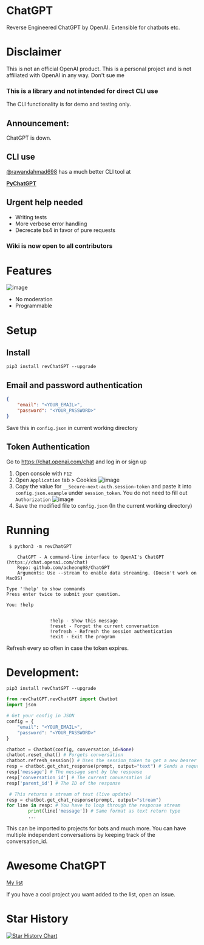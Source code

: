 # ChatGPT
Reverse Engineered ChatGPT by OpenAI. Extensible for chatbots etc.

# Disclaimer
This is not an official OpenAI product. This is a personal project and is not affiliated with OpenAI in any way. Don't sue me

### This is a library and not intended for direct CLI use
The CLI functionality is for demo and testing only.

## Announcement:
ChatGPT is down. 

## CLI use
[@rawandahmad698](https://github.com/rawandahmad698) has a much better CLI tool at

**[PyChatGPT](https://github.com/rawandahmad698/PyChatGPT)**

## Urgent help needed
- Writing tests
- More verbose error handling
- Decrecate bs4 in favor of pure requests
### Wiki is now open to all contributors

# Features
![image](https://user-images.githubusercontent.com/36258159/205534498-acc59484-c4b4-487d-89a7-d7b884af709b.png)
- No moderation
- Programmable

# Setup
## Install
`pip3 install revChatGPT --upgrade`

## Email and password authentication
```json
{
    "email": "<YOUR_EMAIL>",
    "password": "<YOUR_PASSWORD>"
}
```
Save this in `config.json` in current working directory

## Token Authentication
Go to https://chat.openai.com/chat and log in or sign up

1. Open console with `F12`
2. Open `Application` tab > Cookies
![image](https://user-images.githubusercontent.com/36258159/205494773-32ef651a-994d-435a-9f76-a26699935dac.png)
3. Copy the value for `__Secure-next-auth.session-token` and paste it into `config.json.example` under `session_token`. You do not need to fill out `Authorization`
![image](https://user-images.githubusercontent.com/36258159/205495076-664a8113-eda5-4d1e-84d3-6fad3614cfd8.png)
4. Save the modified file to `config.json` (In the current working directory)

# Running
```
 $ python3 -m revChatGPT            

    ChatGPT - A command-line interface to OpenAI's ChatGPT (https://chat.openai.com/chat)
    Repo: github.com/acheong08/ChatGPT
    Arguments: Use --stream to enable data streaming. (Doesn't work on MacOS)
    
Type '!help' to show commands
Press enter twice to submit your question.

You: !help


                !help - Show this message
                !reset - Forget the current conversation
                !refresh - Refresh the session authentication
                !exit - Exit the program
```

Refresh every so often in case the token expires.

# Development:
`pip3 install revChatGPT --upgrade`
```python
from revChatGPT.revChatGPT import Chatbot
import json

# Get your config in JSON
config = {
    "email": "<YOUR_EMAIL>",
    "password": "<YOUR_PASSWORD>"
}

chatbot = Chatbot(config, conversation_id=None)
chatbot.reset_chat() # Forgets conversation
chatbot.refresh_session() # Uses the session_token to get a new bearer token
resp = chatbot.get_chat_response(prompt, output="text") # Sends a request to the API and returns the response by OpenAI
resp['message'] # The message sent by the response
resp['conversation_id'] # The current conversation id
resp['parent_id'] # The ID of the response

 # This returns a stream of text (live update)
resp = chatbot.get_chat_response(prompt, output="stream") 
for line in resp: # You have to loop through the response stream
        print(line['message']) # Same format as text return type
        ...
```
This can be imported to projects for bots and much more. You can have multiple independent conversations by keeping track of the conversation_id.

# Awesome ChatGPT
[My list](https://github.com/stars/acheong08/lists/awesome-chatgpt)

If you have a cool project you want added to the list, open an issue.

# Star History

[![Star History Chart](https://api.star-history.com/svg?repos=acheong08/ChatGPT&type=Date)](https://star-history.com/#acheong08/ChatGPT&Date)
